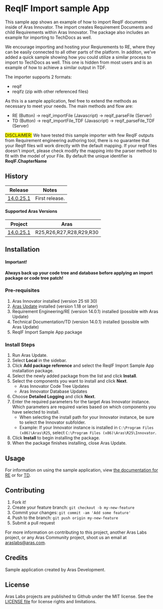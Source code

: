# ReqIF Import sample App

This sample app shows an example of how to import ReqIF documents inside of Aras Innovator. The import creates Requirement Documents and child Requirements within Aras Innovator. The package also includes an example for importing to TechDocs as well. 

We encourage importing and hosting your Reqiurements to RE, where they can be easily connected to all other parts of the platform. In additon, we've added a quick sample showing how you could utilize a similar process to import to TechDocs as well. This one is hidden from most users and is an example of how to achieve a similar output in TDF.

The importer supports 2 formats:
- reqif
- reqifz (zip with other referenced files)

As this is a sample application, feel free to extend the methods as necessary to meet your needs. The main methods and flow are: 
- RE (Button) -> reqif_importFile (Javascript) -> reqif_parseFile (Server)
- TD (Button) -> reqif_importFile_TDF (Javascript) -> reqif_parseFile_TDF (Server)

<span style="background-color: #FFFF00">DISCLAIMER:</span> We have tested this sample importer with few ReqIF outputs from Requirement engineering authoring tool, there is no guarantee that your ReqIf files will work directly with the default mapping. If your reqif files doesn't import, please check modify the mapping into the parser method to fit with the model of your File. By default the unique identifier is **ReqIF.ChapterName**

## History

Release | Notes
--------|--------
[14.0.25.1](https://github.com/ArasLabs/ReqIF-Import-sample-app/releases/tag/14.0.25.1) | First release.

#### Supported Aras Versions

Project | Aras
--------|------
[14.0.25.1](https://github.com/ArasLabs/ReqIF-Import-sample-app/releases/tag/14.0.25.1) | R25,R26,R27,R28,R29,R30

## Installation

#### Important!
**Always back up your code tree and database before applying an import package or code tree patch!**

### Pre-requisites

1. Aras Innovator installed (version 25 till 30)
2. [Aras Update](http://www.aras.com/support/downloads/) installed (version 1.18 or later)
1. Requirement Engineering/RE (version 14.0.1) installed (possible with Aras Update)
1. Technical Documentation/TD (version 14.0.1) installed (possible with Aras Update)
3. ReqIF Import Sample App package

### Install Steps

<!-- TODO: Add screenshot(s) -->

1. Run Aras Update.
2. Select **Local** in the sidebar.
3. Click **Add package reference** and select the ReqIF Import Sample App installation package.
4. Select the newly added package from the list and click **Install**.
5. Select the components you want to install and click **Next**.
    * Aras Innovator Code Tree Updates
    * Aras Innovator Database Updates
6. Choose **Detailed Logging** and click **Next**.
7. Enter the required parameters for the target Aras Innovator instance. Which parameters are required varies based on which components you have selected to install.
    * When selecting the install path for your Innovator instance, be sure to select the Innovator subfolder. 
    * Example: If your Innovator instance is installed in `C:\Program Files (x86)\Aras\R25`, select `C:\Program Files (x86)\Aras\R25\Innovator`.
8. Click **Install** to begin installing the package.
9. When the package finishes installing, close Aras Update.

## Usage

For information on using the sample application, view [the documentation for RE](./Documentation/User_Guide_RE.md) or for [TD](./Documentation/User_Guide_TD.md).

## Contributing

1. Fork it!
2. Create your feature branch: `git checkout -b my-new-feature`
3. Commit your changes: `git commit -am 'Add some feature'`
4. Push to the branch: `git push origin my-new-feature`
5. Submit a pull request

For more information on contributing to this project, another Aras Labs project, or any Aras Community project, shoot us an email at araslabs@aras.com.

## Credits

Sample application created by Aras Development.

## License

Aras Labs projects are published to Github under the MIT license. See the [LICENSE file](./LICENSE.md) for license rights and limitations.
